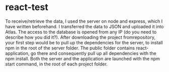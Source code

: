 # react-test
To receive/retrieve the data, I used the server on node and express, which I have written beforehand. I transferred the data to JSON and uploaded it into Atlas.
The access to the database is opened from any IP (do you need to describe how you did it?). After downloading the project fromrepository, your first step would be to pull up 
the dependencies for the server, to install npm in the root of the server folder. The public folder contains react-application, go there and consequently pull up all dependencies
with the npm install. Both the server and the application are launched with the npm start command, in the root of each project folder.
